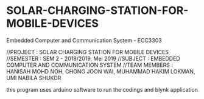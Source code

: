 # SOLAR-CHARGING-STATION-FOR-MOBILE-DEVICES
Embedded Computer and Communication System - ECC3303

//PROJECT  : SOLAR CHARGING STATION FOR MOBILE DEVICES
//SEMESTER : SEM 2 - 2018/2019, Mei 2019
//SUBJECT : EMBEDDED COMPUTER AND COMMUNICATION SYSTEM
//TEAM MEMBERS  : HANISAH MOHD NOH, CHONG JOON WAI, MUHAMMAD HAKIM LOKMAN, UMI NABILA SHUKOR 

this program uses arduino software to run the codings and blynk application
